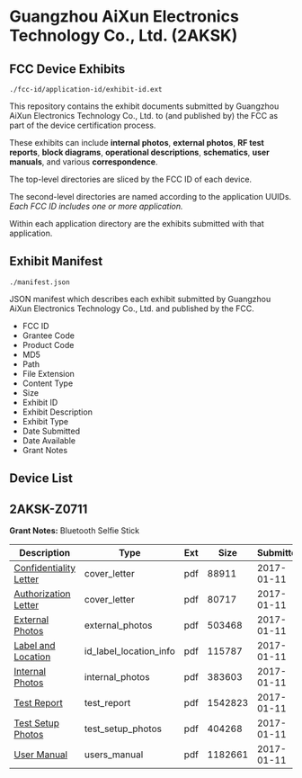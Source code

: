 # Guangzhou AiXun Electronics Technology Co., Ltd. (2AKSK)
## FCC Device Exhibits

```
./fcc-id/application-id/exhibit-id.ext
```

This repository contains the exhibit documents submitted by Guangzhou AiXun Electronics Technology Co., Ltd. to (and published by) the FCC as part of the device certification process.

These exhibits can include **internal photos**, **external photos**, **RF test reports**, **block diagrams**, **operational descriptions**, **schematics**, **user manuals**, and various **correspondence**.

The top-level directories are sliced by the FCC ID of each device.

The second-level directories are named according to the application UUIDs. *Each FCC ID includes one or more application.*

Within each application directory are the exhibits submitted with that application. 

## Exhibit Manifest

```
./manifest.json
```

JSON manifest which describes each exhibit submitted by Guangzhou AiXun Electronics Technology Co., Ltd. and published by the FCC.

- FCC ID
- Grantee Code
- Product Code
- MD5
- Path
- File Extension
- Content Type
- Size
- Exhibit ID
- Exhibit Description
- Exhibit Type
- Date Submitted
- Date Available
- Grant Notes

## Device List
## 2AKSK-Z0711
**Grant Notes:** Bluetooth Selfie Stick

| Description | Type | Ext | Size | Submitted | Available |
| ----------- | ---- | --- | ---- | --------- | --------- |
| [Confidentiality Letter](2AKSK-Z0711/eb89d01a87f4414329bd50f0c26afe0c/3255374.pdf) | cover_letter | pdf | 88911 | 2017-01-11 | 2017-01-11 |
| [Authorization Letter](2AKSK-Z0711/eb89d01a87f4414329bd50f0c26afe0c/3255375.pdf) | cover_letter | pdf | 80717 | 2017-01-11 | 2017-01-11 |
| [External Photos](2AKSK-Z0711/eb89d01a87f4414329bd50f0c26afe0c/3255370.pdf) | external_photos | pdf | 503468 | 2017-01-11 | 2017-01-11 |
| [Label and Location](2AKSK-Z0711/eb89d01a87f4414329bd50f0c26afe0c/3255377.pdf) | id_label_location_info | pdf | 115787 | 2017-01-11 | 2017-01-11 |
| [Internal Photos](2AKSK-Z0711/eb89d01a87f4414329bd50f0c26afe0c/3255371.pdf) | internal_photos | pdf | 383603 | 2017-01-11 | 2017-01-11 |
| [Test Report](2AKSK-Z0711/eb89d01a87f4414329bd50f0c26afe0c/3255376.pdf) | test_report | pdf | 1542823 | 2017-01-11 | 2017-01-11 |
| [Test Setup Photos](2AKSK-Z0711/eb89d01a87f4414329bd50f0c26afe0c/3255372.pdf) | test_setup_photos | pdf | 404268 | 2017-01-11 | 2017-01-11 |
| [User Manual](2AKSK-Z0711/eb89d01a87f4414329bd50f0c26afe0c/3255373.pdf) | users_manual | pdf | 1182661 | 2017-01-11 | 2017-01-11 |
